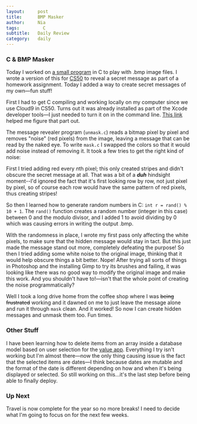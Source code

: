 ```yaml
---
layout:     post
title:      BMP Masker
author:     Nia
tags: 		  C
subtitle:  	Daily Review
category:   daily
---
```


### C & BMP Masker

Today I worked on [a small program](https://github.com/niamurrell/bmpMask) in C to play with .bmp image files. I wrote a version of this for [CS50](https://niamurrell.github.io/search/index.html#CS50) to reveal a secret message as part of a homework assignment. Today I added a way to create secret messages of my own—fun stuff!

First I had to get C compiling and working locally on my computer since we use Cloud9 in CS50. Turns out it was already installed as part of the Xcode developer tools—I just needed to turn it on in the command line. [This link](https://stackoverflow.com/a/44246507/7432631) helped me figure that part out.

The message revealer program (`unmask.c`) reads a bitmap pixel by pixel and removes "noise" (red pixels) from the image, leaving a message that can be read by the naked eye. To write `mask.c` I swapped the colors so that it would add noise instead of removing it. It took a few tries to get the right kind of noise:

First I tried adding red every *n*th pixel; this only created stripes and didn't obscure the secret message at all. That was a bit of a ***duh*** hindsight moment--I'd ignored the fact that it's first looking row by row, not just pixel by pixel, so of course each row would have the same pattern of red pixels, thus creating stripes!

So then I learned how to generate random numbers in C: `int r = rand() % 10 + 1`. The `rand()` function creates a random number (integer in this case) between 0 and the modulo divisor, and I added 1 to avoid dividing by 0 which was causing errors in writing the output .bmp. 

With the randomness in place, I wrote my first pass only affecting the white pixels, to make sure that the hidden message would stay in tact. But this just made the message stand out more, completely defeating the purpose! So then I tried adding some white noise to the original image, thinking that it would help obscure things a bit better. Nope! After trying all sorts of things in Photoshop and the installing Gimp to try its brushes and failing, it was looking like there was no good way to modify the original image and make this work. And you shouldn't have to!—isn't that the whole point of creating the noise programmatically?

Well I took a long drive home from the coffee shop where I was ~~being frustrated~~ working and it dawned on me to just leave the message alone and run it through `mask` clean. And it worked! So now I can create hidden messages and unmask them too. Fun times.


### Other Stuff

I have been learning how to delete items from an array inside a database model based on user selection for the [value app](https://niamurrell.github.io/search/index.html#ValueApp). Everything I try isn't working but I'm almost there—now the only thing causing issue is the fact that the selected items are dates—I think because dates are mutable and the format of the date is different depending on how and when it's being displayed or selected. So still working on this...it's the last step before being able to finally deploy.


### Up Next

Travel is now complete for the year so no more breaks! I need to decide what I'm going to focus on for the next few weeks.
